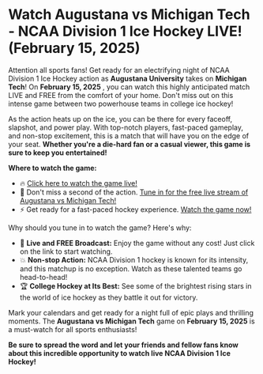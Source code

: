 # Watch Augustana vs Michigan Tech - NCAA Division 1 Ice Hockey LIVE! (February 15, 2025)

Attention all sports fans! Get ready for an electrifying night of NCAA Division 1 Ice Hockey action as **Augustana University** takes on **Michigan Tech**! On **February 15, 2025** , you can watch this highly anticipated match LIVE and FREE from the comfort of your home. Don't miss out on this intense game between two powerhouse teams in college ice hockey!

As the action heats up on the ice, you can be there for every faceoff, slapshot, and power play. With top-notch players, fast-paced gameplay, and non-stop excitement, this is a match that will have you on the edge of your seat. **Whether you're a die-hard fan or a casual viewer, this game is sure to keep you entertained!**

**Where to watch the game:**

- 🔥 [Click here to watch the game live!](https://tinyurl.com/livestreamfreeo?st=Augustana+vs+Michigan+Tech&si=ghc)
- 🎯 Don't miss a second of the action. [Tune in for the free live stream of Augustana vs Michigan Tech!](https://tinyurl.com/livestreamfreeo?st=Augustana+vs+Michigan+Tech&si=ghc)
- ⚡️ Get ready for a fast-paced hockey experience. [Watch the game now!](https://tinyurl.com/livestreamfreeo?st=Augustana+vs+Michigan+Tech&si=ghc)

Why should you tune in to watch the game? Here's why:

- 🏒 **Live and FREE Broadcast:** Enjoy the game without any cost! Just click on the link to start watching.
- 💥 **Non-stop Action:** NCAA Division 1 hockey is known for its intensity, and this matchup is no exception. Watch as these talented teams go head-to-head!
- 🏆 **College Hockey at Its Best:** See some of the brightest rising stars in the world of ice hockey as they battle it out for victory.

Mark your calendars and get ready for a night full of epic plays and thrilling moments. The **Augustana vs Michigan Tech** game on **February 15, 2025** is a must-watch for all sports enthusiasts!

**Be sure to spread the word and let your friends and fellow fans know about this incredible opportunity to watch live NCAA Division 1 Ice Hockey!**
